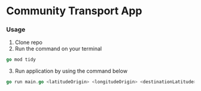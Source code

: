 # Community Transport App

### Usage

1. Clone repo
2. Run the command on your terminal
```go
go mod tidy
``` 
3. Run application by using the command below

```go
go run main.go <latitudeOrigin> <longitudeOrigin> <destinationLatitude> <destinationLongitude>
```
